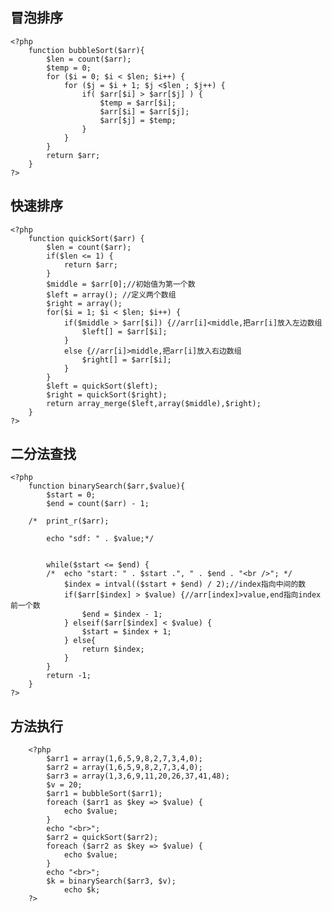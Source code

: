 

## 冒泡排序
	
	<?php	
		function bubbleSort($arr){  
		  	$len = count($arr);
		    $temp = 0;
		 	for ($i = 0; $i < $len; $i++) { 
		  		for ($j = $i + 1; $j <$len ; $j++) { 
		  			if( $arr[$i] > $arr[$j] ) {
			  			$temp = $arr[$i];
			  			$arr[$i] = $arr[$j];
			  			$arr[$j] = $temp;
		  		    }
		  		}
		  	}
		  	return $arr;
		}
	?>
## 快速排序

	<?php
		function quickSort($arr) {
		    $len = count($arr);
		    if($len <= 1) {
		        return $arr;
		    }
		    $middle = $arr[0];//初始值为第一个数
		    $left = array(); //定义两个数组
		    $right = array(); 
		    for($i = 1; $i < $len; $i++) {
		        if($middle > $arr[$i]) {//arr[i]<middle,把arr[i]放入左边数组
		            $left[] = $arr[$i];
		        }
		        else {//arr[i]>middle,把arr[i]放入右边数组
		            $right[] = $arr[$i];
		        }
		    }
		    $left = quickSort($left);
		    $right = quickSort($right);
		    return array_merge($left,array($middle),$right);
		}
	?>
## 二分法查找

	<?php
		function binarySearch($arr,$value){ 
			$start = 0; 
			$end = count($arr) - 1; 
			
		/*	print_r($arr);
			
			echo "sdf: " . $value;*/
		
		
			while($start <= $end) {
			/*	echo "start: " . $start .", " . $end . "<br />"; */
				$index = intval(($start + $end) / 2);//index指向中间的数
				if($arr[$index] > $value) {//arr[index]>value,end指向index前一个数
					$end = $index - 1;
				} elseif($arr[$index] < $value) {
					$start = $index + 1; 
				} else{
					return $index; 
				} 
			}
			return -1;
		}
	?>
## 方法执行
		<?php
			$arr1 = array(1,6,5,9,8,2,7,3,4,0);
			$arr2 = array(1,6,5,9,8,2,7,3,4,0);
			$arr3 = array(1,3,6,9,11,20,26,37,41,48);  
			$v = 20;
			$arr1 = bubbleSort($arr1);
			foreach ($arr1 as $key => $value) {
				echo $value;
			}
			echo "<br>";
			$arr2 = quickSort($arr2);
			foreach ($arr2 as $key => $value) {
				echo $value;
			}
			echo "<br>";
			$k = binarySearch($arr3, $v);
				echo $k;
		?>  
